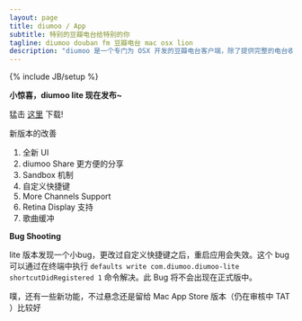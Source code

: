 ```yaml
---
layout: page 
title: diumoo / App
subtitle: 特别的豆瓣电台给特别的你
tagline: diumoo douban fm 豆瓣电台 mac osx lion 
description: "diumoo 是一个专门为 OSX 开发的豆瓣电台客户端，除了提供完整的电台收听体验，提供了诸多增强功能。"
---
```


{% include JB/setup %}

<style type="text/css" media="screen">
    #left{
        float:left;
        width:35%;
    }
    #right{
        float:right;
        width:65%;
        text-align:justify;
    }
    #right ol{color:#666;font-size:0.9em;}
    #right a{color:#66aacc;}
</style>

**小惊喜，diumoo lite 现在发布~**

猛击 [这里](http://diumoo.xiuxiu.de/static/app/diumoo_lite.zip) 下载!

新版本的改善

1. 全新 UI
2. diumoo Share 更方便的分享
4. Sandbox 机制
5. 自定义快捷键
6. More Channels Support
7. Retina Display 支持
8. 歌曲缓冲

**Bug Shooting**

lite 版本发现一个小bug，更改过自定义快捷键之后，重启应用会失效。这个 bug 
可以通过在终端中执行 
`defaults write com.diumoo.diumoo-lite shortcutDidRegistered 1` 
命令解决。此 Bug 将不会出现在正式版中。

噗，还有一些新功能，不过悬念还是留给 Mac App Store 版本（仍在审核中 TAT ）比较好
